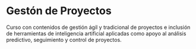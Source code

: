 # Gestón de Proyectos
Curso con contenidos de gestión ágil y tradicional de proyectos e inclusión de herramientas de inteligencia artificial aplicadas como apoyo al análisis predictivo, seguimiento y control de proyectos.
